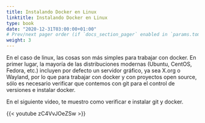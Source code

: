 ```yaml
---
title: Instalando Docker en Linux
linktitle: Instalando Docker en Linux
type: book
date: "2020-12-31T03:00:00+01:00"
# Prev/next pager order (if `docs_section_pager` enabled in `params.toml`)
weight: 3
---
```


En el caso de linux, las cosas son más simples para trabajar con docker. En primer lugar, la mayoría de las distribuciones modernas (Ubuntu, CentOS, Fedora, etc.) incluyen por defecto un servidor gráfico, ya sea X.org o Wayland, por lo que para trabajar con docker y con proyectos open source, sólo es necesario verificar que contemos con git para el control de versiones e instalar docker. 

En el siguiente video, te muestro como verificar e instalar git y docker.

{{< youtube zC4VvJOeZSw >}}